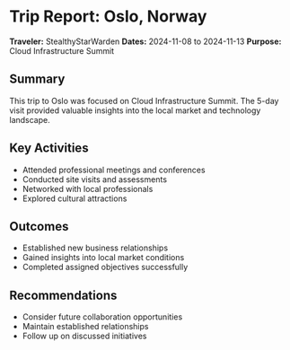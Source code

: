 # Trip Report: Oslo, Norway

**Traveler:** StealthyStarWarden
**Dates:** 2024-11-08 to 2024-11-13
**Purpose:** Cloud Infrastructure Summit

## Summary
This trip to Oslo was focused on Cloud Infrastructure Summit. The 5-day visit provided valuable insights into the local market and technology landscape.

## Key Activities
- Attended professional meetings and conferences
- Conducted site visits and assessments
- Networked with local professionals
- Explored cultural attractions

## Outcomes
- Established new business relationships
- Gained insights into local market conditions
- Completed assigned objectives successfully

## Recommendations
- Consider future collaboration opportunities
- Maintain established relationships
- Follow up on discussed initiatives
